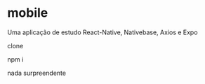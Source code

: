 # mobile

Uma aplicação de estudo React-Native, Nativebase, Axios e Expo

clone

npm i

nada surpreendente
